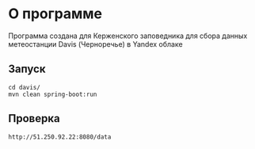# О программе
Программа создана для Керженского заповедника для сбора данных метеостанции Davis (Черноречье) в Yandex облаке

## Запуск
```
cd davis/
mvn clean spring-boot:run
```
## Проверка
```
http://51.250.92.22:8080/data
```